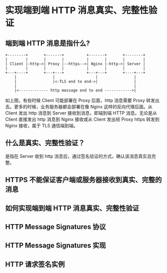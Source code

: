# 实现端到端 HTTP 消息真实、完整性验证

## 端到端 HTTP 消息是指什么?

```
+--------+       +-------+          +-------+       +--------+
|        |       |       |          |       |       |        |
| Client |-http->| Proxy |--https-->| Nginx |-http->| Server |
|        |       |       |          |       |       |        |
+---+----+       +---+---+          +---+---+       +----+---+
    |                |                  |                |
    |                |<-TLS end to end->|                |
    |                                                    |
    |<------------- http message end to end ------------>|
```

如上图，有些时候 Client 可能部署在 Proxy 后面，http 消息需要 Proxy 转发出去。更多的时候，业务服务器都会部署在像 Nginx 这样的反向代理后面。从 Client 发出 http 消息到 Server 接收到消息，即端到端 HTTP 消息。无论是从 Client 直接发出 http 消息到 Nginx 接收或从 Client 发出经 Proxy https 转发到 Nginx 接收，属于 TLS 通信端到端。

## 什么是真实、完整性验证？

是指在 Server 收到 http 消息后，通过签名验证的方式，确认该消息真实且完整。

## HTTPS 不能保证客户端或服务器接收到真实、完整的消息

## 如何实现端到端 HTTP 消息真实、完整性验证

## HTTP Message Signatures 协议

## HTTP Message Signatures 实现

## HTTP 请求签名实例